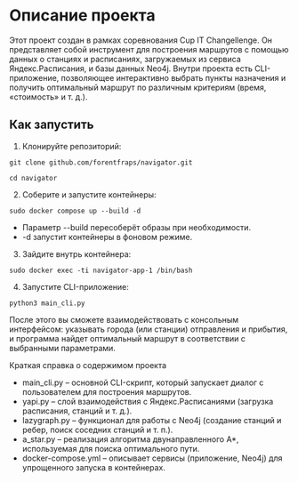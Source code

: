 # Описание проекта

Этот проект создан в рамках соревнования Cup IT Changellenge. Он представляет собой инструмент для построения маршрутов с помощью данных о станциях и расписаниях, загружаемых из сервиса Яндекс.Расписания, и базы данных Neo4j. Внутри проекта есть CLI-приложение, позволяющее интерактивно выбрать пункты назначения и получить оптимальный маршрут по различным критериям (время, «стоимость» и т. д.).


## Как запустить

1. Клонируйте репозиторий:

`git clone github.com/forentfraps/navigator.git`


`cd navigator`


2. Соберите и запустите контейнеры:

`sudo docker compose up --build -d`
 - Параметр --build пересоберёт образы при необходимости.
 - -d запустит контейнеры в фоновом режиме.


3. Зайдите внутрь контейнера:

`sudo docker exec -ti navigator-app-1 /bin/bash`


4. Запустите CLI-приложение:

`python3 main_cli.py`


После этого вы сможете взаимодействовать с консольным интерфейсом: указывать города (или станции) отправления и прибытия, и программа найдет оптимальный маршрут в соответствии с выбранными параметрами.

Краткая справка о содержимом проекта

 - main_cli.py – основной CLI-скрипт, который запускает диалог с пользователем для построения маршрутов.
 - yapi.py – слой взаимодействия с Яндекс.Расписаниями (загрузка расписания, станций и т. д.).
 - lazygraph.py – функционал для работы с Neo4j (создание станций и ребер, поиск соседних станций и т. п.).
 - a_star.py – реализация алгоритма двунаправленного A*, используемая для поиска оптимального пути.
 - docker-compose.yml – описывает сервисы (приложение, Neo4j) для упрощенного запуска в контейнерах.

